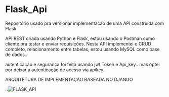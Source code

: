 # Flask_Api
Repositório usado pra versionar implementação de uma API construída com Flask

API REST criada usando Python e Flask, estou usando o Postman como cliente pra testar e enviar requisições.
Nesta API implementei o CRUD completo, relacionamento entre tabelas, estou usando MySQL como base de dados..

autenticação e segurança foi feita usando jwt Token e Api_key.. mas optei por deixar a autenticação de acesso via apikey..

ARQUITETURA DE IMPLEMENTAÇÃO BASEADA NO DJANGO

..![FLASK_API](https://user-images.githubusercontent.com/32337958/192681561-4cb6a25c-033d-4454-8ad2-264244e77cbb.png)
